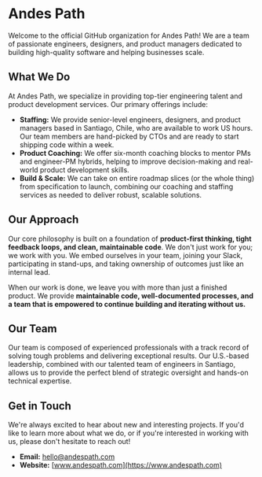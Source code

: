 # Andes Path

Welcome to the official GitHub organization for Andes Path! We are a team of passionate engineers, designers, and product managers dedicated to building high-quality software and helping businesses scale.

## What We Do

At Andes Path, we specialize in providing top-tier engineering talent and product development services. Our primary offerings include:

* **Staffing:** We provide senior-level engineers, designers, and product managers based in Santiago, Chile, who are available to work US hours. Our team members are hand-picked by CTOs and are ready to start shipping code within a week.
* **Product Coaching:** We offer six-month coaching blocks to mentor PMs and engineer-PM hybrids, helping to improve decision-making and real-world product development skills.
* **Build & Scale:** We can take on entire roadmap slices (or the whole thing) from specification to launch, combining our coaching and staffing services as needed to deliver robust, scalable solutions.

## Our Approach

Our core philosophy is built on a foundation of **product-first thinking, tight feedback loops, and clean, maintainable code**. We don't just work for you; we work with you. We embed ourselves in your team, joining your Slack, participating in stand-ups, and taking ownership of outcomes just like an internal lead.

When our work is done, we leave you with more than just a finished product. We provide **maintainable code, well-documented processes, and a team that is empowered to continue building and iterating without us.**

## Our Team

Our team is composed of experienced professionals with a track record of solving tough problems and delivering exceptional results. Our U.S.-based leadership, combined with our talented team of engineers in Santiago, allows us to provide the perfect blend of strategic oversight and hands-on technical expertise.

## Get in Touch

We're always excited to hear about new and interesting projects. If you'd like to learn more about what we do, or if you're interested in working with us, please don't hesitate to reach out!

* **Email:** hello@andespath.com
* **Website:** [www.andespath.com](https://www.andespath.com)

